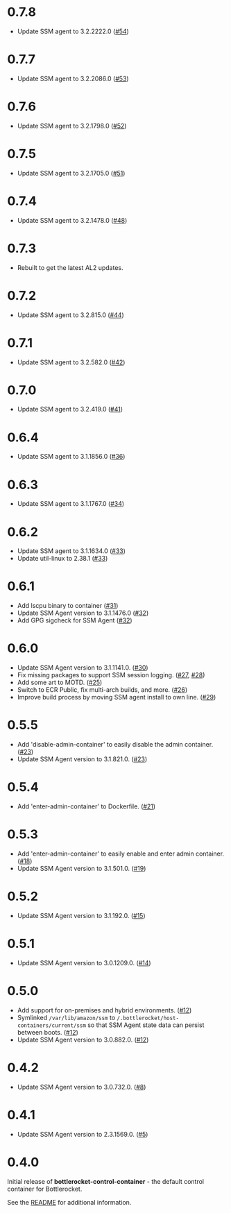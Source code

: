 # 0.7.8

* Update SSM agent to 3.2.2222.0 ([#54])

[#54]: https://github.com/bottlerocket-os/bottlerocket-control-container/pull/54

# 0.7.7

* Update SSM agent to 3.2.2086.0 ([#53])

[#53]: https://github.com/bottlerocket-os/bottlerocket-control-container/pull/53

# 0.7.6

* Update SSM agent to 3.2.1798.0 ([#52])

[#52]: https://github.com/bottlerocket-os/bottlerocket-control-container/pull/52

# 0.7.5

* Update SSM agent to 3.2.1705.0 ([#51])

[#51]: https://github.com/bottlerocket-os/bottlerocket-control-container/pull/51

# 0.7.4

* Update SSM agent to 3.2.1478.0 ([#48])

[#48]: https://github.com/bottlerocket-os/bottlerocket-control-container/pull/48

# 0.7.3

* Rebuilt to get the latest AL2 updates.

# 0.7.2

* Update SSM agent to 3.2.815.0 ([#44])

[#44]: https://github.com/bottlerocket-os/bottlerocket-control-container/pull/44

# 0.7.1

* Update SSM agent to 3.2.582.0 ([#42])

[#42]: https://github.com/bottlerocket-os/bottlerocket-control-container/pull/42

# 0.7.0

* Update SSM agent to 3.2.419.0 ([#41])

[#41]: https://github.com/bottlerocket-os/bottlerocket-control-container/pull/41

# 0.6.4

* Update SSM agent to 3.1.1856.0 ([#36])

[#36]: https://github.com/bottlerocket-os/bottlerocket-control-container/pull/36

# 0.6.3

* Update SSM agent to 3.1.1767.0 ([#34])

[#34]: https://github.com/bottlerocket-os/bottlerocket-control-container/pull/34

# 0.6.2

* Update SSM agent to 3.1.1634.0 ([#33])
* Update util-linux to 2.38.1 ([#33])

[#33]: https://github.com/bottlerocket-os/bottlerocket-control-container/pull/33

# 0.6.1

* Add lscpu binary to container ([#31])
* Update SSM Agent version to 3.1.1476.0 ([#32])
* Add GPG sigcheck for SSM Agent ([#32])

[#31]: https://github.com/bottlerocket-os/bottlerocket-control-container/pull/31
[#32]: https://github.com/bottlerocket-os/bottlerocket-control-container/pull/32

# 0.6.0

* Update SSM Agent version to 3.1.1141.0. ([#30])
* Fix missing packages to support SSM session logging. ([#27], [#28])
* Add some art to MOTD. ([#25])
* Switch to ECR Public, fix multi-arch builds, and more. ([#26])
* Improve build process by moving SSM agent install to own line. ([#29])

[#25]: https://github.com/bottlerocket-os/bottlerocket-control-container/pull/25
[#26]: https://github.com/bottlerocket-os/bottlerocket-control-container/pull/26
[#27]: https://github.com/bottlerocket-os/bottlerocket-control-container/pull/27
[#28]: https://github.com/bottlerocket-os/bottlerocket-control-container/pull/28
[#29]: https://github.com/bottlerocket-os/bottlerocket-control-container/pull/29
[#30]: https://github.com/bottlerocket-os/bottlerocket-control-container/pull/30

# 0.5.5

* Add 'disable-admin-container' to easily disable the admin container. ([#23])
* Update SSM Agent version to 3.1.821.0. ([#23])

[#23]: https://github.com/bottlerocket-os/bottlerocket-control-container/pull/23

# 0.5.4

* Add 'enter-admin-container' to Dockerfile. ([#21])

[#21]: https://github.com/bottlerocket-os/bottlerocket-control-container/pull/21

# 0.5.3

* Add 'enter-admin-container' to easily enable and enter admin container. ([#18])
* Update SSM Agent version to 3.1.501.0. ([#19])

[#18]: https://github.com/bottlerocket-os/bottlerocket-control-container/pull/18
[#19]: https://github.com/bottlerocket-os/bottlerocket-control-container/pull/19

# 0.5.2

* Update SSM Agent version to 3.1.192.0. ([#15])

[#15]: https://github.com/bottlerocket-os/bottlerocket-control-container/pull/15

# 0.5.1

* Update SSM Agent version to 3.0.1209.0. ([#14])

[#14]: https://github.com/bottlerocket-os/bottlerocket-control-container/pull/14

# 0.5.0

* Add support for on-premises and hybrid environments. ([#12])
* Symlinked `/var/lib/amazon/ssm` to `/.bottlerocket/host-containers/current/ssm` so that SSM Agent state data can persist between boots. ([#12])
* Update SSM Agent version to 3.0.882.0. ([#12])

[#12]: https://github.com/bottlerocket-os/bottlerocket-control-container/pull/12

# 0.4.2

* Update SSM Agent version to 3.0.732.0. ([#8])

[#8]: https://github.com/bottlerocket-os/bottlerocket-control-container/pull/8

# 0.4.1

* Update SSM Agent version to 2.3.1569.0. ([#5])

[#5]: https://github.com/bottlerocket-os/bottlerocket-control-container/pull/5

# 0.4.0

Initial release of **bottlerocket-control-container** - the default control container for Bottlerocket.

See the [README](README.md) for additional information.
